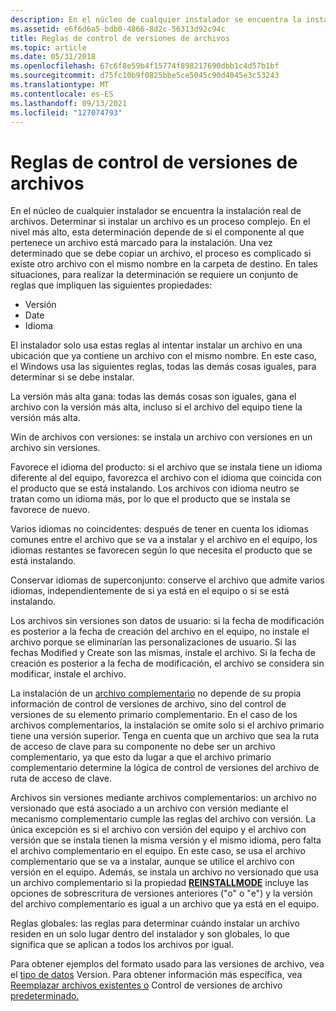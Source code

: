 ```yaml
---
description: En el núcleo de cualquier instalador se encuentra la instalación real de archivos.
ms.assetid: e6f6d6a5-bdb0-4866-8d2c-56313d92c94c
title: Reglas de control de versiones de archivos
ms.topic: article
ms.date: 05/31/2018
ms.openlocfilehash: 67c6f8e59b4f15774f898217690dbb1c4d57b1bf
ms.sourcegitcommit: d75fc10b9f0825bbe5ce5045c90d4045e3c53243
ms.translationtype: MT
ms.contentlocale: es-ES
ms.lasthandoff: 09/13/2021
ms.locfileid: "127074793"
---
```

# <a name="file-versioning-rules"></a>Reglas de control de versiones de archivos

En el núcleo de cualquier instalador se encuentra la instalación real de archivos. Determinar si instalar un archivo es un proceso complejo. En el nivel más alto, esta determinación depende de si el componente al que pertenece un archivo está marcado para la instalación. Una vez determinado que se debe copiar un archivo, el proceso es complicado si existe otro archivo con el mismo nombre en la carpeta de destino. En tales situaciones, para realizar la determinación se requiere un conjunto de reglas que impliquen las siguientes propiedades:

-   Versión
-   Date
-   Idioma

El instalador solo usa estas reglas al intentar instalar un archivo en una ubicación que ya contiene un archivo con el mismo nombre. En este caso, el Windows usa las siguientes reglas, todas las demás cosas iguales, para determinar si se debe instalar.

La versión más alta gana: todas las demás cosas son iguales, gana el archivo con la versión más alta, incluso si el archivo del equipo tiene la versión más alta.

Win de archivos con versiones: se instala un archivo con versiones en un archivo sin versiones.

Favorece el idioma del producto: si el archivo que se instala tiene un idioma diferente al del equipo, favorezca el archivo con el idioma que coincida con el producto que se está instalando. Los archivos con idioma neutro se tratan como un idioma más, por lo que el producto que se instala se favorece de nuevo.

Varios idiomas no coincidentes: después de tener en cuenta los idiomas comunes entre el archivo que se va a instalar y el archivo en el equipo, los idiomas restantes se favorecen según lo que necesita el producto que se está instalando.

Conservar idiomas de superconjunto: conserve el archivo que admite varios idiomas, independientemente de si ya está en el equipo o si se está instalando.

Los archivos sin versiones son datos de usuario: si la fecha de modificación es posterior a la fecha de creación del archivo en el equipo, no instale el archivo porque se eliminarían las personalizaciones de usuario. Si las fechas Modified y Create son las mismas, instale el archivo. Si la fecha de creación es posterior a la fecha de modificación, el archivo se considera sin modificar, instale el archivo.

La instalación de un [archivo complementario](companion-files.md) no depende de su propia información de control de versiones de archivo, sino del control de versiones de su elemento primario complementario. En el caso de los archivos complementarios, la instalación se omite solo si el archivo primario tiene una versión superior. Tenga en cuenta que un archivo que sea la ruta de acceso de clave para su componente no debe ser un archivo complementario, ya que esto da lugar a que el archivo primario complementario determine la lógica de control de versiones del archivo de ruta de acceso de clave.

Archivos sin versiones [](companion-files.md)mediante archivos complementarios: un archivo no versionado que está asociado a un archivo con versión mediante el mecanismo complementario cumple las reglas del archivo con versión. La única excepción es si el archivo con versión del equipo y el archivo con versión que se instala tienen la misma versión y el mismo idioma, pero falta el archivo complementario en el equipo. En este caso, se usa el archivo complementario que se va a instalar, aunque se utilice el archivo con versión en el equipo. Además, se instala un archivo no versionado que usa un archivo complementario si la propiedad [**REINSTALLMODE**](reinstallmode.md) incluye las opciones de sobrescritura de versiones anteriores ("o" o "e") y la versión del archivo complementario es igual a un archivo que ya está en el equipo.

Reglas globales: las reglas para determinar cuándo instalar un archivo residen en un solo lugar dentro del instalador y son globales, lo que significa que se aplican a todos los archivos por igual.

Para obtener ejemplos del formato usado para las versiones de archivo, vea el [tipo de datos](version.md) Version. Para obtener información más específica, vea [Reemplazar archivos existentes o](replacing-existing-files.md) Control de versiones de archivo [predeterminado.](default-file-versioning.md)

 

 




